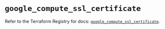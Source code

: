# `google_compute_ssl_certificate`

Refer to the Terraform Registry for docs: [`google_compute_ssl_certificate`](https://registry.terraform.io/providers/hashicorp/google/5.17.0/docs/resources/compute_ssl_certificate).
